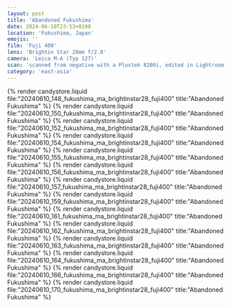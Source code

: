 ```yaml
---
layout: post
title: 'Abandoned Fukushima'
date: 2024-06-10T23:53+0100
location: 'Fukushima, Japan'
emojis: ''
film: 'Fuji 400'
lens: 'Brightin Star 28mm f/2.8'
camera: 'Leica M-A (Typ 127)'
scan: 'scanned from negative with a Plustek 8200i, edited in Lightroom'
category: 'east-asia'
---
```


{% render candystore.liquid file:"20240610_148_fukushima_ma_brightinstar28_fuji400" title:"Abandoned Fukushima" %}
{% render candystore.liquid file:"20240610_150_fukushima_ma_brightinstar28_fuji400" title:"Abandoned Fukushima" %}
{% render candystore.liquid file:"20240610_152_fukushima_ma_brightinstar28_fuji400" title:"Abandoned Fukushima" %}
{% render candystore.liquid file:"20240610_154_fukushima_ma_brightinstar28_fuji400" title:"Abandoned Fukushima" %}
{% render candystore.liquid file:"20240610_155_fukushima_ma_brightinstar28_fuji400" title:"Abandoned Fukushima" %}
{% render candystore.liquid file:"20240610_156_fukushima_ma_brightinstar28_fuji400" title:"Abandoned Fukushima" %}
{% render candystore.liquid file:"20240610_157_fukushima_ma_brightinstar28_fuji400" title:"Abandoned Fukushima" %}
{% render candystore.liquid file:"20240610_159_fukushima_ma_brightinstar28_fuji400" title:"Abandoned Fukushima" %}
{% render candystore.liquid file:"20240610_161_fukushima_ma_brightinstar28_fuji400" title:"Abandoned Fukushima" %}
{% render candystore.liquid file:"20240610_162_fukushima_ma_brightinstar28_fuji400" title:"Abandoned Fukushima" %}
{% render candystore.liquid file:"20240610_163_fukushima_ma_brightinstar28_fuji400" title:"Abandoned Fukushima" %}
{% render candystore.liquid file:"20240610_164_fukushima_ma_brightinstar28_fuji400" title:"Abandoned Fukushima" %}
{% render candystore.liquid file:"20240610_166_fukushima_ma_brightinstar28_fuji400" title:"Abandoned Fukushima" %}
{% render candystore.liquid file:"20240610_170_fukushima_ma_brightinstar28_fuji400" title:"Abandoned Fukushima" %}